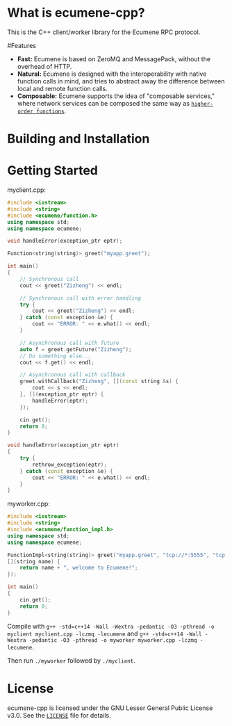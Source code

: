 # What is ecumene-cpp?
This is the C++ client/worker library for the Ecumene RPC protocol.

#Features
* **Fast:** Ecumene is based on ZeroMQ and MessagePack, without the overhead of HTTP.
* **Natural:** Ecumene is designed with the interoperability with native function calls in mind, and tries to abstract away the difference between local and remote function calls.
* **Composable:** Ecumene supports the idea of "composable services," where network services can be composed the same way as [`higher-order functions`](https://www.wikiwand.com/en/Higher-order_function).

# Building and Installation

# Getting Started
myclient.cpp:
```c++
#include <iostream>
#include <string>
#include <ecumene/function.h>
using namespace std;
using namespace ecumene;

void handleError(exception_ptr eptr);

Function<string(string)> greet("myapp.greet");

int main()
{
    // Synchronous call
    cout << greet("Zizheng") << endl;

    // Synchronous call with error handling
    try {
        cout << greet("Zizheng") << endl;
    } catch (const exception &e) {
        cout << "ERROR: " << e.what() << endl;
    }

    // Asynchronous call with future
    auto f = greet.getFuture("Zizheng");
    // Do something else...
    cout << f.get() << endl;

    // Asynchronous call with callback
    greet.withCallback("Zizheng", [](const string &s) {
        cout << s << endl;
    }, [](exception_ptr eptr) {
        handleError(eptr);
    });

    cin.get();
    return 0;
}

void handleError(exception_ptr eptr)
{
    try {
        rethrow_exception(eptr);
    } catch (const exception &e) {
        cout << "ERROR: " << e.what() << endl;
    }
}
```

myworker.cpp:
```c++
#include <iostream>
#include <string>
#include <ecumene/function_impl.h>
using namespace std;
using namespace ecumene;

FunctionImpl<string(string)> greet("myapp.greet", "tcp://*:5555", "tcp://127.0.0.1:5555",
[](string name) {
    return name + ", welcome to Ecumene!";
});

int main()
{
    cin.get();
    return 0;
}
```

Compile with `g++ -std=c++14 -Wall -Wextra -pedantic -O3 -pthread -o myclient myclient.cpp -lczmq -lecumene` and `g++ -std=c++14 -Wall -Wextra -pedantic -O3 -pthread -o myworker myworker.cpp -lczmq -lecumene`.

Then run `./myworker` followed by `./myclient`.

# License
ecumene-cpp is licensed under the GNU Lesser General Public License v3.0. See the [`LICENSE`](./LICENSE) file for details.
